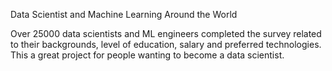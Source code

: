 Data Scientist and Machine Learning Around the World

Over 25000 data scientists and ML engineers completed the survey related to their backgrounds, level of education, salary and preferred technologies. This a great project for people wanting to become a data scientist.
